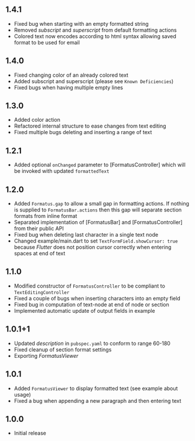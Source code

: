 ## 1.4.1
* Fixed bug when starting with an empty formatted string
* Removed _subscript_ and _superscript_ from default formatting actions 
* Colored text now encodes according to html syntax allowing saved format to be used for email

## 1.4.0
* Fixed changing color of an already colored text
* Added subscript and superscript (please see `Known Deficiencies`)
* Fixed bugs when having multiple empty lines

## 1.3.0
* Added color action
* Refactored internal structure to ease changes from text editing
* Fixed multiple bugs deleting and inserting a range of text

## 1.2.1
* Added optional `onChanged` parameter to [FormatusController] which will be invoked with updated
  `formattedText`

## 1.2.0
* Added `Formatus.gap` to allow a small gap in formatting actions. If nothing is supplied
  to `FormatusBar.actions` then this gap will separate section formats from inline format
* Separated implementation of [FormatusBar] and [FormatusController] from their public API
* Fixed bug when deleting last character in a single text node
* Changed example/main.dart to set `TextFormField.showCursor: true` because _Flutter_
  does not position cursor correctly when entering spaces at end of text

## 1.1.0
* Modified constructor of `FormatusController` to be compliant to `TextEditingController` 
* Fixed a couple of bugs when inserting characters into an empty field
* Fixed bug in computation of text-node at end of node or section
* Implemented automatic update of output fields in example

## 1.0.1+1
* Updated _description_ in `pubspec.yaml` to conform to range 60-180
* Fixed cleanup of section format settings
* Exporting _FormatusViewer_

## 1.0.1
* Added `FormatusViewer` to display formatted text (see example about usage)
* Fixed a bug when appending a new paragraph and then entering text

## 1.0.0
* Initial release
